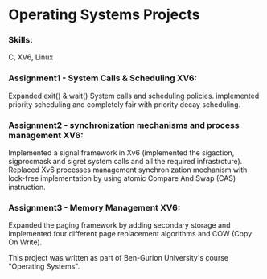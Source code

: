 # Operating Systems Projects

### Skills: 
C, XV6, Linux

### Assignment1 - System Calls & Scheduling XV6:
Expanded exit() & wait() System calls and scheduling policies.
implemented priority scheduling and completely fair with priority decay scheduling.

### Assignment2 - synchronization mechanisms and process management XV6:
Implemented a signal framework in Xv6 (implemented the sigaction, sigprocmask and sigret system calls and all the required infrastrcture).
Replaced Xv6 processes management synchronization mechanism with lock-free implementation by using atomic Compare And Swap (CAS) instruction.

### Assignment3 - Memory Management XV6:
Expanded the paging framework by adding secondary storage and implemented four different page replacement algorithms and COW (Copy On Write).

This project was written as part of Ben-Gurion University's course "Operating Systems".
